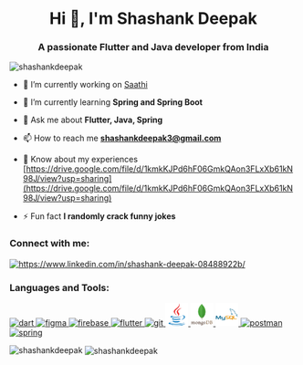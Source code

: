 <h1 align="center">Hi 👋, I'm Shashank Deepak</h1>
<h3 align="center">A passionate Flutter and Java developer from India</h3>

<p align="left"> <img src="https://komarev.com/ghpvc/?username=shashankdeepak&label=Profile%20views&color=0e75b6&style=flat" alt="shashankdeepak" /> </p>

- 🔭 I’m currently working on [Saathi](https://github.com/ShashankDeepak/saathi_donation)

- 🌱 I’m currently learning **Spring and Spring Boot**

- 💬 Ask me about **Flutter, Java, Spring**

- 📫 How to reach me **shashankdeepak3@gmail.com**

- 📄 Know about my experiences [https://drive.google.com/file/d/1kmkKJPd6hF06GmkQAon3FLxXb61kN98J/view?usp=sharing](https://drive.google.com/file/d/1kmkKJPd6hF06GmkQAon3FLxXb61kN98J/view?usp=sharing)

- ⚡ Fun fact **I randomly crack funny jokes**

<h3 align="left">Connect with me:</h3>
<p align="left">
<a href="https://linkedin.com/in/shashank-deepak-08488922b/" target="blank"><img align="center" src="https://raw.githubusercontent.com/rahuldkjain/github-profile-readme-generator/master/src/images/icons/Social/linked-in-alt.svg" alt="https://www.linkedin.com/in/shashank-deepak-08488922b/" height="30" width="40" /></a>
</p>

<h3 align="left">Languages and Tools:</h3>
<p align="left"> <a href="https://dart.dev" target="_blank" rel="noreferrer"> <img src="https://www.vectorlogo.zone/logos/dartlang/dartlang-icon.svg" alt="dart" width="40" height="40"/> </a> <a href="https://www.figma.com/" target="_blank" rel="noreferrer"> <img src="https://www.vectorlogo.zone/logos/figma/figma-icon.svg" alt="figma" width="40" height="40"/> </a> <a href="https://firebase.google.com/" target="_blank" rel="noreferrer"> <img src="https://www.vectorlogo.zone/logos/firebase/firebase-icon.svg" alt="firebase" width="40" height="40"/> </a> <a href="https://flutter.dev" target="_blank" rel="noreferrer"> <img src="https://www.vectorlogo.zone/logos/flutterio/flutterio-icon.svg" alt="flutter" width="40" height="40"/> </a> <a href="https://git-scm.com/" target="_blank" rel="noreferrer"> <img src="https://www.vectorlogo.zone/logos/git-scm/git-scm-icon.svg" alt="git" width="40" height="40"/> </a> <a href="https://www.java.com" target="_blank" rel="noreferrer"> <img src="https://raw.githubusercontent.com/devicons/devicon/master/icons/java/java-original.svg" alt="java" width="40" height="40"/> </a> <a href="https://www.mongodb.com/" target="_blank" rel="noreferrer"> <img src="https://raw.githubusercontent.com/devicons/devicon/master/icons/mongodb/mongodb-original-wordmark.svg" alt="mongodb" width="40" height="40"/> </a> <a href="https://www.mysql.com/" target="_blank" rel="noreferrer"> <img src="https://raw.githubusercontent.com/devicons/devicon/master/icons/mysql/mysql-original-wordmark.svg" alt="mysql" width="40" height="40"/> </a> <a href="https://postman.com" target="_blank" rel="noreferrer"> <img src="https://www.vectorlogo.zone/logos/getpostman/getpostman-icon.svg" alt="postman" width="40" height="40"/> </a> <a href="https://spring.io/" target="_blank" rel="noreferrer"> <img src="https://www.vectorlogo.zone/logos/springio/springio-icon.svg" alt="spring" width="40" height="40"/> </a> </p>

<p><img align="left" src="https://github-readme-stats.vercel.app/api/top-langs?username=shashankdeepak&show_icons=true&locale=en&layout=compact" alt="shashankdeepak" /></p>

<p>&nbsp;<img align="center" src="https://github-readme-stats.vercel.app/api?username=shashankdeepak&show_icons=true&locale=en" alt="shashankdeepak" /></p>
